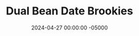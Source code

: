 ---
layout: post
title:  "Dual Bean Date Brookies"
date:   2024-04-27 00:00:00 -05000
categories: 
- Recipes
- Healthier Dessert
permalink: /recipes/dual-bean-date-brookies
image: /assets/Food/Healthier Dessert/Bean Brookies/bean-brookies-cover.jpg
ing: beanbrookie-ing
facts: beanbrookie-facts
Prep: 10
Rest: 
Cook: 20
Source1: https://www.myplantifulcooking.com/healthy-vegan-black-bean-brownies/#recipe
Source2: https://www.myplantifulcooking.com/vegan-peanut-butter-chickpea-blondies/#recipe
tags: 
- cocoa powder
- chocolate chips
- natural peanut butter
- peanuts
- garbanzo beans
- black beans
- chickpeas
- dates
- oats
- oat flour
- unsweetened vanilla almond milk
- raisins
- figs
- banana
- beans
- vanilla extract
- sunflower butter
- sunflower seeds
- pumpkin seeds
Description: These brookies are so good that you would never know there were beans in there. The combination of beans, oats, and dates means they're packed with fiber. They contain only healthy fats from the nuts, and are free of any refined sugars. These blondies are super rich, fudgey, the right amount of sweet, gluten free and vegan, and only 100 calories. Use sunflower or pumpkin seed butter to make them nut free too. For more date and bean based desserts, see my <a href="black-bean-date-brownies">Black Bean Date Brownies</a> and <a href="chickpea-date-blondies">Chickpea Date Blondies</a>
Instructions: 
- Preheat your oven to 350F, line a 9x13" baking pan with parchment paper, and lightly spray it with oil. Drain and rinse your beans<br><br>

- If you don't already have oat flour, you can just blend up quick or rolled oats in your food processor. Make sure to grind up the oats on their own, as they won't get fully blended if you do it with everything else<br><br>

- Starting with the brownie layer, add all ingredients to the food processor - black beans, oat flour, dates, cocoa powder, peanut butter, baking powder, milk, and vanilla. For a nut free replacement, you can use the same amount by weight (64 g) of any seed butter (pumpkin seed or sunflower seed), or half an overripe banana.  Blend until fully smooth; note that the batter should be very thick. My 8 cup food processor could barely blend it together<br><br>

- The brownie layer is naturally sweetened with dates. Using the same amount by weight of raisins or figs would also work as a replacement for dates. For a lower sugar option, replace both the dates and the milk with overripe bananas, about 1.5 large or 165 g<br><br>

- Transfer the brownie batter to the pan. Using a silicone spatula, smooth out the batter. Lightly wetting your fingers and using your hands to spread it to all sides make it easier and stick less. Optionally, top with chocolate chips.<br><br>
- <center><img src="/assets/Food/Healthier Dessert/Bean Brookies/bean-brookies-5.jpg" alt="" class="instruction-image"></center><br>

- Moving on to the blondie layer, repeat the same steps with the blondie ingredients - chickpeas, oat flour, dates, peanut butter, baking powder, milk, and vanilla.  For a nut free replacement, you can use the same amount by weight (64 g) of any seed butter (pumpkin seed or sunflower seed), or half an overripe banana.<br><br>

- The blondie layer is naturally sweetened with dates. Using the same amount by weight of raisins or figs would also work as a replacement for dates. For a lower sugar option, replace both the dates and the milk with overripe bananas, about 1.5 large or 165 g<br><br>

- Transfer the blondie batter to the pan on top of the brownies. Using a silicone spatula, smooth out the batter. Lightly wetting your fingers and using your hands to spread it to all sides make it easier and stick less. Optionally, top with chocolate chips.<br><br>
- <center><img src="/assets/Food/Healthier Dessert/Bean Brookies/bean-brookies-8.jpg" alt="" class="instruction-image"></center><br>

- Bake at 350F for about 20-25 minutes, or until a toothpick comes out fairly clean. A few crumbs left is generally ok. The brookies will firm up much more as they cool, so they should look a bit underdone<br><br>
- <center><img src="/assets/Food/Healthier Dessert/Bean Brookies/bean-brookies-9.jpg" alt="" class="instruction-image"></center><br>

- Let cool totally in the fridge for a few hours (ideally overnight) before slicing and enjoying
---